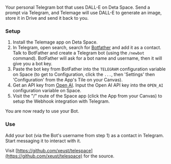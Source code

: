 Your personal Telegram bot that uses DALL-E on Deta Space. Send a prompt via Telegram, and Telemage will use DALL-E to generate an image, store it in Drive and send it back to you.

### Setup

1. Install the Telemage app on Deta Space.
2. In Telegram, open search, search for [Botfather](https://t.me/botfather) and add it as a contact. Talk to BotFather and create a Telegram bot (using the  `/newbot` command). BotFather will ask for a bot name and username, then it will give you a bot key.
3. Paste the bot key from BotFather into the `TELEGRAM` configuration variable on Space (to get to Configuration, click the `...`, then 'Settings' then 'Configuration' from the App's Tile on your Canvas).
4. Get an API key from [Open AI](https://beta.openai.com/account/api-keys). Input the Open AI API key into the `OPEN_AI` configuration variable on Space.
5. Visit the "/" route of the Space app (click the App from your Canvas) to setup the Webhook integration with Telegram.

You are now ready to use your Bot.

### Use

Add your bot (via the Bot's username from step 1) as a contact in Telegram. Start messaging it to interact with it. 

Visit [https://github.com/xeust/telespace](https://github.com/xeust/telespace) for the source.
